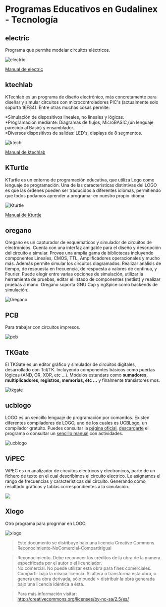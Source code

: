 # Programas Educativos en Gudalinex - Tecnología

## electric

Programa que permite modelar circuitos eléctricos.  
  
![electric](../img/ManualUser.jpg "electric")  
  
[Manual de electric](http://www.staticfreesoft.com/documentsUser.html)  
  
## ktechlab

KTechlab es un programa de diseño electrónico, más concretamente para diseñar y simular circuitos con microcontroladores PIC's (actualmente solo soporta 16F84). Entre otras muchas cosas permite:

*Simulación de dispositivos lineales, no lineales y lógicas.  
*Programación mediante: Diagramas de flujos, MicroBASIC,(un lenguaje parecido al Basic) y ensamblador.  
*Diversos dispositivos de salidas: LED's, displays de 8 segmentos.

![ktech](../img/ktechlab.png "ktech")  
  
[Manual de ktechlab](http://blogdrake.net/files/Ktechlab.pdf)  
  
## KTurtle

KTurtle es un entorno de programación educativa, que utiliza Logo como lenguaje de programación. Una de las características distintivas del LOGO es que las órdenes pueden ser traducidos a diferentes idiomas, permitiendo que todos podamos aprender a programar en nuestro propio idioma.  
  
![Kturtle](../img/kturtle.png "Kturtle")  
  
[Manual de Kturtle](http://docs.kde.org/stable/es/kdeedu/kturtle/index.html)  

## oregano

Oregano es un capturador de esquematicos y simulador de circuitos de electronicos. Cuenta con una interfaz amigable para el diseño y descripción del circuito a simular. Provee una amplia gama de bibliotecas incluyendo componentes Lineales, CMOS, TTL, Amplificadores operacionales y mucho más. Además permite simular los circuitos diagramados. Realizar análisis de tiempo, de respuesta en frecuencia, de respuesta a valores de continua, y Fourier. Puede elegir entre varias opciones de simulación, utilizar la herramienta de pruebas, editar el listado de componentes (netlist) y realizar pruebas a mano. Oregano soporta GNU Cap y ngSpice como backends de simulación.  
  
![0regano](../img/oregano.jpg "0regano")  
  
## PCB

Para trabajar con circuitos impresos.  
  
![pcb](../img/pcb.jpg "pcb")  
  
## TKGate

El TKGate es un editor gráfico y simulador de circuitos digitales, desarrollado con Tcl/TK. Incluyendo componentes básicos como puertas lógicas (AND, OR, XOR, etc ...). Módulos estandars como **sumadores, multiplicadores, registros, memorias, etc ...** y finalmente transistores mos.  
  
![tkgate](../img/tkgate.jpg "tkgate")  
  
## ucblogo

LOGO es un sencillo lenguaje de programación por comandos. Existen diferentes compiladores de LOGO, uno de los cuales es UCBLogo, un compilador gratuito. Puedes consultar la [página oficial](http://www.cs.berkeley.edu/%7Ebh/logo.html), [descargarte](ftp://ftp.cs.berkeley.edu/pub/ucblogo/ucbwlogosetup.exe) el programa o consultar un [sencillo manual](http://www.box.net/public/xr9drnklmd) con actividades.  
  
![ucblogo](../img/logo.gif "ucblogo")  
  
## ViPEC

ViPEC es un analizador de circuitos electricos y electronicos, parte de un fichero de texto en el cual describimos el circuito electrico. Le asignamos el rango de frecuencias y caracteristicas del circuito. Generando como resultado gráficas y tablas correspondientes a la simulación.

![](../img/viopec.png)  
  
## Xlogo

Otro programa para progrmar en LOGO.  
  
![xlogo](../img/accueil_capture.png "xlogo")  
  
  
> Este documento se distribuye bajo una licencia Creative Commons Reconocimiento-NoComercial-CompartirIgual  
  
> Reconocimiento. Debe reconocer los créditos de la obra de la manera especificada por el autor o el licenciador.  
> No comercial. No puede utilizar esta obra para fines comerciales.  
> Compartir bajo la misma licencia. Si altera o transforma esta obra, o genera una obra derivada, sólo puede > distribuir la obra generada bajo una licencia idéntica a ésta.  
  
  
> Para más información visitar: http://creativecommons.org/licenses/by-nc-sa/2.5/es/